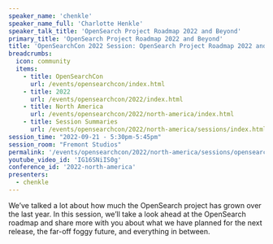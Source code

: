 ```yaml
---
speaker_name: 'chenkle'
speaker_name_full: 'Charlotte Henkle'
speaker_talk_title: 'OpenSearch Project Roadmap 2022 and Beyond'
primary_title: 'OpenSearch Project Roadmap 2022 and Beyond'
title: 'OpenSearchCon 2022 Session: OpenSearch Project Roadmap 2022 and Beyond'
breadcrumbs:
  icon: community
  items:
    - title: OpenSearchCon
      url: /events/opensearchcon/index.html
    - title: 2022
      url: /events/opensearchcon/2022/index.html
    - title: North America
      url: /events/opensearchcon/2022/north-america/index.html
    - title: Session Summaries
      url: /events/opensearchcon/2022/north-america/sessions/index.html
session_time: "2022-09-21 - 5:30pm-5:45pm"
session_room: "Fremont Studios"
permalink: '/events/opensearchcon/2022/north-america/sessions/opensearch-project-roadmap-2022-and-beyond.html'
youtube_video_id: 'IG16SNiIS0g'
conference_id: '2022-north-america'
presenters:
  - chenkle
---
```

We’ve talked a lot about how much the OpenSearch project has grown over the last year. In this session, we’ll take a look ahead at the OpenSearch roadmap and share more with you about what we have planned for the next release, the far-off foggy future, and everything in between.
